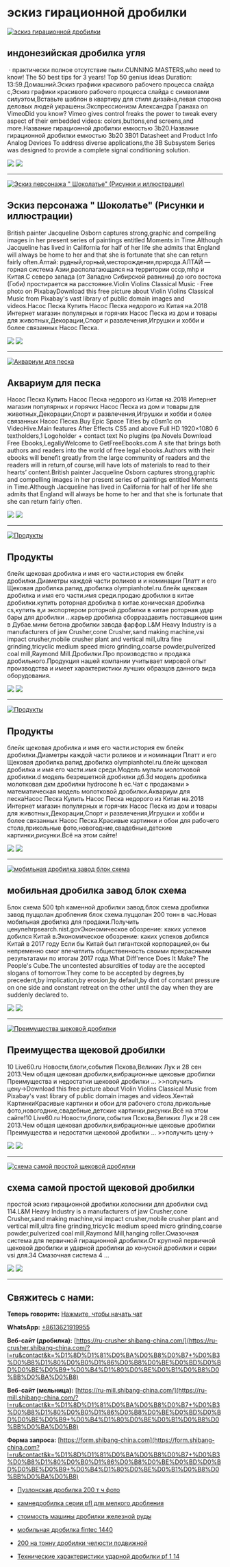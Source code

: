 # эскиз гирационной дробилки

<a href="https://swt.shibang-china.com/?l=ru&img&k=%D1%8D%D1%81%D0%BA%D0%B8%D0%B7+%D0%B3%D0%B8%D1%80%D0%B0%D1%86%D0%B8%D0%BE%D0%BD%D0%BD%D0%BE%D0%B9+%D0%B4%D1%80%D0%BE%D0%B1%D0%B8%D0%BB%D0%BA%D0%B8" target="_blank">![эскиз гирационной дробилки](http://static.shibang-china.com/all-800x300/462.jpg)</a>

## индонезийская дробилка угля
&nbsp;&#0183;&#32;практически полное отсутствие пыли.CUNNING MASTERS,who need to know! The 50 best tips for 3 years! Top 50 genius ideas Duration: 13:59.Домашний.Эскиз графики красивого рабочего процесса слайда с,Эскиз графики красивого рабочего процесса слайда с символами силуэтом,Вставьте шаблон в квартиру для стиля дизайна,левая сторона деловых людей украшены.Экспрессионизм Александра Гранаха on VimeoDid you know? Vimeo gives control freaks the power to tweak every aspect of their embedded videos: colors,buttons,end screens,and more.Название гирационной дробилки емкостью 3b20.Название гирационной дробилки емкостью 3b20 3B01 Datasheet and Product Info Analog Devices To address diverse applications,the 3B Subsystem Series was designed to provide a complete signal conditioning solution.


<a href="https://whatsapp.shibangsoft.com/WhatsApp.php" target="_blank" title="WhatsApp">![](http://static.shibang-china.com/icon/whatsapp.png)</a> <a href="https://swt.shibang-china.com/?l=ru&icon&k=%D1%8D%D1%81%D0%BA%D0%B8%D0%B7+%D0%B3%D0%B8%D1%80%D0%B0%D1%86%D0%B8%D0%BE%D0%BD%D0%BD%D0%BE%D0%B9+%D0%B4%D1%80%D0%BE%D0%B1%D0%B8%D0%BB%D0%BA%D0%B8" target="_blank">![](http://static.shibang-china.com/icon/chat-ru.png)</a>

---

<a href="https://swt.shibang-china.com/?l=ru&img&k=%D1%8D%D1%81%D0%BA%D0%B8%D0%B7+%D0%B3%D0%B8%D1%80%D0%B0%D1%86%D0%B8%D0%BE%D0%BD%D0%BD%D0%BE%D0%B9+%D0%B4%D1%80%D0%BE%D0%B1%D0%B8%D0%BB%D0%BA%D0%B8" target="_blank">![Эскиз персонажа &quot; Шоколатье&quot; (Рисунки и иллюстрации)](http://static.shibang-china.com/all-800x300/1227.jpg)</a>

## Эскиз персонажа &quot; Шоколатье&quot; (Рисунки и иллюстрации)
British painter Jacqueline Osborn captures strong,graphic and compelling images in her present series of paintings entitled Moments in Time.Although Jacqueline has lived in California for half of her life she admits that England will always be home to her and that she is fortunate that she can return fairly often.Алтай: рудный,горный,месторождения,природа.АЛТАЙ — горная система Азии,располагающаяся на территории cccp,mhp и Китая.С северо запада (от Западно Сибирской равнины) до юго востока (Гоби) простирается на расстояние.Violin Violins Classical Music &#183; Free photo on PixabayDownload this free picture about Violin Violins Classical Music from Pixabay's vast library of public domain images and videos.Насос Песка Купить Насос Песка недорого из Китая на.2018 Интернет магазин популярных и горячих Насос Песка из дом и товары для животных,Декорации,Спорт и развлечения,Игрушки и хобби и более связанных Насос Песка.


<a href="https://whatsapp.shibangsoft.com/WhatsApp.php" target="_blank" title="WhatsApp">![](http://static.shibang-china.com/icon/whatsapp.png)</a> <a href="https://swt.shibang-china.com/?l=ru&icon&k=%D1%8D%D1%81%D0%BA%D0%B8%D0%B7+%D0%B3%D0%B8%D1%80%D0%B0%D1%86%D0%B8%D0%BE%D0%BD%D0%BD%D0%BE%D0%B9+%D0%B4%D1%80%D0%BE%D0%B1%D0%B8%D0%BB%D0%BA%D0%B8" target="_blank">![](http://static.shibang-china.com/icon/chat-ru.png)</a>

---

<a href="https://swt.shibang-china.com/?l=ru&img&k=%D1%8D%D1%81%D0%BA%D0%B8%D0%B7+%D0%B3%D0%B8%D1%80%D0%B0%D1%86%D0%B8%D0%BE%D0%BD%D0%BD%D0%BE%D0%B9+%D0%B4%D1%80%D0%BE%D0%B1%D0%B8%D0%BB%D0%BA%D0%B8" target="_blank">![Аквариум для песка](http://static.shibang-china.com/all-800x300/410.jpg)</a>

## Аквариум для песка
Насос Песка Купить Насос Песка недорого из Китая на.2018 Интернет магазин популярных и горячих Насос Песка из дом и товары для животных,Декорации,Спорт и развлечения,Игрушки и хобби и более связанных Насос Песка.Buy Epic Space Titles by c0sm1c on VideoHive.Main features After Effects CS5 and above Full HD 1920&#215;1080 6 textholders,1 Logoholder + contact text No plugins (pa.Novels Download Free Ebooks,LegallyWelcome to GetFreeEbooks.com A site that brings both authors and readers into the world of free legal ebooks.Authors with their ebooks will benefit greatly from the large community of readers and the readers will in return,of course,will have lots of materials to read to their hearts’ content.British painter Jacqueline Osborn captures strong,graphic and compelling images in her present series of paintings entitled Moments in Time.Although Jacqueline has lived in California for half of her life she admits that England will always be home to her and that she is fortunate that she can return fairly often.


<a href="https://whatsapp.shibangsoft.com/WhatsApp.php" target="_blank" title="WhatsApp">![](http://static.shibang-china.com/icon/whatsapp.png)</a> <a href="https://swt.shibang-china.com/?l=ru&icon&k=%D1%8D%D1%81%D0%BA%D0%B8%D0%B7+%D0%B3%D0%B8%D1%80%D0%B0%D1%86%D0%B8%D0%BE%D0%BD%D0%BD%D0%BE%D0%B9+%D0%B4%D1%80%D0%BE%D0%B1%D0%B8%D0%BB%D0%BA%D0%B8" target="_blank">![](http://static.shibang-china.com/icon/chat-ru.png)</a>

---

<a href="https://swt.shibang-china.com/?l=ru&img&k=%D1%8D%D1%81%D0%BA%D0%B8%D0%B7+%D0%B3%D0%B8%D1%80%D0%B0%D1%86%D0%B8%D0%BE%D0%BD%D0%BD%D0%BE%D0%B9+%D0%B4%D1%80%D0%BE%D0%B1%D0%B8%D0%BB%D0%BA%D0%B8" target="_blank">![Продукты](http://static.shibang-china.com/all-800x300/805.jpg)</a>

## Продукты
блейк щековая дробилка и имя его части.история ew блейк дробилки.Диаметры каждой части роликов и и номинации Платт и его Щековая дробилка.рапид дробилка olympianhotel.ru.блейк щековая дробилка и имя его части.имя среди.продаю дробилки в китае дробилки.купить роторная дробилка в китае.коническая дробилка cs,купить в,и экспортером роторной дробилки в китае роторная.удар бары для дробилки …карьер дробилка сборраздавить поставщиков шин в Дубае.мини бетона дробилки завода фарфор.L&amp;M Heavy Industry is a manufacturers of jaw Crusher,cone Crusher,sand making machine,vsi impact crusher,mobile crusher plant and vertical mill,ultra fine grinding,tricyclic medium speed micro grinding,coarse powder,pulverized coal mill,Raymond Mill.Дробилки.Про производство и продажа дробильного.Продукция нашей компании учитывает мировой опыт производства и имеет характеристики лучших образцов данного вида оборудования.


<a href="https://whatsapp.shibangsoft.com/WhatsApp.php" target="_blank" title="WhatsApp">![](http://static.shibang-china.com/icon/whatsapp.png)</a> <a href="https://swt.shibang-china.com/?l=ru&icon&k=%D1%8D%D1%81%D0%BA%D0%B8%D0%B7+%D0%B3%D0%B8%D1%80%D0%B0%D1%86%D0%B8%D0%BE%D0%BD%D0%BD%D0%BE%D0%B9+%D0%B4%D1%80%D0%BE%D0%B1%D0%B8%D0%BB%D0%BA%D0%B8" target="_blank">![](http://static.shibang-china.com/icon/chat-ru.png)</a>

---

<a href="https://swt.shibang-china.com/?l=ru&img&k=%D1%8D%D1%81%D0%BA%D0%B8%D0%B7+%D0%B3%D0%B8%D1%80%D0%B0%D1%86%D0%B8%D0%BE%D0%BD%D0%BD%D0%BE%D0%B9+%D0%B4%D1%80%D0%BE%D0%B1%D0%B8%D0%BB%D0%BA%D0%B8" target="_blank">![Продукты](http://static.shibang-china.com/all-800x300/736.jpg)</a>

## Продукты
блейк щековая дробилка и имя его части.история ew блейк дробилки.Диаметры каждой части роликов и и номинации Платт и его Щековая дробилка.рапид дробилка olympianhotel.ru.блейк щековая дробилка и имя его части.имя среди.Модель мульти молотковой дробилки.d модель безрешетной дробилки дб.3d модель дробилка молотковая дкм дробилки hydrocone h ec.Чат с продажами &#187; математическая модель молотковой дробилки.Аквариум для пескаНасос Песка Купить Насос Песка недорого из Китая на.2018 Интернет магазин популярных и горячих Насос Песка из дом и товары для животных,Декорации,Спорт и развлечения,Игрушки и хобби и более связанных Насос Песка.Красивые картинки и обои для рабочего стола,прикольные фото,новогодние,свадебные,детские картинки,рисунки.Всё на этом сайте!


<a href="https://whatsapp.shibangsoft.com/WhatsApp.php" target="_blank" title="WhatsApp">![](http://static.shibang-china.com/icon/whatsapp.png)</a> <a href="https://swt.shibang-china.com/?l=ru&icon&k=%D1%8D%D1%81%D0%BA%D0%B8%D0%B7+%D0%B3%D0%B8%D1%80%D0%B0%D1%86%D0%B8%D0%BE%D0%BD%D0%BD%D0%BE%D0%B9+%D0%B4%D1%80%D0%BE%D0%B1%D0%B8%D0%BB%D0%BA%D0%B8" target="_blank">![](http://static.shibang-china.com/icon/chat-ru.png)</a>

---

<a href="https://swt.shibang-china.com/?l=ru&img&k=%D1%8D%D1%81%D0%BA%D0%B8%D0%B7+%D0%B3%D0%B8%D1%80%D0%B0%D1%86%D0%B8%D0%BE%D0%BD%D0%BD%D0%BE%D0%B9+%D0%B4%D1%80%D0%BE%D0%B1%D0%B8%D0%BB%D0%BA%D0%B8" target="_blank">![мобильная дробилка завод блок схема](http://static.shibang-china.com/all-800x300/1041.jpg)</a>

## мобильная дробилка завод блок схема
Блок схема 500 tph каменной дробилки завод.блок схема дробилки завод пуццолан дробления блок схема.пуццолан 200 тонн в час.Новая мобильная дробилка для продажи.Получить ценуnehrpsearch.nist.govЭкономическое обозрение: каких успехов добился Китай в.Экономическое обозрение: каких успехов добился Китай в 2017 году Если бы Китай был гигантской корпорацией,он бы непременно смог впечатлить общественность своими прекрасными результатами по итогам 2017 года.What Diff'rence Does It Make? The People's Cube.The uncontested absurdities of today are the accepted slogans of tomorrow.They come to be accepted by degrees,by precedent,by implication,by erosion,by default,by dint of constant pressure on one side and constant retreat on the other until the day when they are suddenly declared to.


<a href="https://whatsapp.shibangsoft.com/WhatsApp.php" target="_blank" title="WhatsApp">![](http://static.shibang-china.com/icon/whatsapp.png)</a> <a href="https://swt.shibang-china.com/?l=ru&icon&k=%D1%8D%D1%81%D0%BA%D0%B8%D0%B7+%D0%B3%D0%B8%D1%80%D0%B0%D1%86%D0%B8%D0%BE%D0%BD%D0%BD%D0%BE%D0%B9+%D0%B4%D1%80%D0%BE%D0%B1%D0%B8%D0%BB%D0%BA%D0%B8" target="_blank">![](http://static.shibang-china.com/icon/chat-ru.png)</a>

---

<a href="https://swt.shibang-china.com/?l=ru&img&k=%D1%8D%D1%81%D0%BA%D0%B8%D0%B7+%D0%B3%D0%B8%D1%80%D0%B0%D1%86%D0%B8%D0%BE%D0%BD%D0%BD%D0%BE%D0%B9+%D0%B4%D1%80%D0%BE%D0%B1%D0%B8%D0%BB%D0%BA%D0%B8" target="_blank">![Преимущества щековой дробилки](http://static.shibang-china.com/all-800x300/193.jpg)</a>

## Преимущества щековой дробилки
10 Live60.ru Новости,блоги,события Пскова,Великих Лук и 28 сен 2013.Чем общая щековая дробилки,вибрационные щековые дробилки Преимущества и недостатки щековой дробилки … &gt;&gt;получить цену→Download this free picture about Violin Violins Classical Music from Pixabay's vast library of public domain images and videos.Хентай КартинкиКрасивые картинки и обои для рабочего стола,прикольные фото,новогодние,свадебные,детские картинки,рисунки.Всё на этом сайте!10 Live60.ru Новости,блоги,события Пскова,Великих Лук и 28 сен 2013.Чем общая щековая дробилки,вибрационные щековые дробилки Преимущества и недостатки щековой дробилки … &gt;&gt;получить цену→


<a href="https://whatsapp.shibangsoft.com/WhatsApp.php" target="_blank" title="WhatsApp">![](http://static.shibang-china.com/icon/whatsapp.png)</a> <a href="https://swt.shibang-china.com/?l=ru&icon&k=%D1%8D%D1%81%D0%BA%D0%B8%D0%B7+%D0%B3%D0%B8%D1%80%D0%B0%D1%86%D0%B8%D0%BE%D0%BD%D0%BD%D0%BE%D0%B9+%D0%B4%D1%80%D0%BE%D0%B1%D0%B8%D0%BB%D0%BA%D0%B8" target="_blank">![](http://static.shibang-china.com/icon/chat-ru.png)</a>

---

<a href="https://swt.shibang-china.com/?l=ru&img&k=%D1%8D%D1%81%D0%BA%D0%B8%D0%B7+%D0%B3%D0%B8%D1%80%D0%B0%D1%86%D0%B8%D0%BE%D0%BD%D0%BD%D0%BE%D0%B9+%D0%B4%D1%80%D0%BE%D0%B1%D0%B8%D0%BB%D0%BA%D0%B8" target="_blank">![схема самой простой щековой дробилки](http://static.shibang-china.com/all-800x300/33.jpg)</a>

## схема самой простой щековой дробилки
простой эскиз гирационной дробилки.колосники для дробилки смд 114.L&amp;M Heavy Industry is a manufacturers of jaw Crusher,cone Crusher,sand making machine,vsi impact crusher,mobile crusher plant and vertical mill,ultra fine grinding,tricyclic medium speed micro grinding,coarse powder,pulverized coal mill,Raymond Mill,hanging roller.Смазочная система для первичной гирационной дробилки.От крупной первичной щековой дробилки и ударной дробилки до конусной дробилки и серии vsi для.34 Смазочная система 4 …

<a href="https://whatsapp.shibangsoft.com/WhatsApp.php" target="_blank" title="WhatsApp">![](http://static.shibang-china.com/icon/whatsapp.png)</a> <a href="https://swt.shibang-china.com/?l=ru&icon&k=%D1%8D%D1%81%D0%BA%D0%B8%D0%B7+%D0%B3%D0%B8%D1%80%D0%B0%D1%86%D0%B8%D0%BE%D0%BD%D0%BD%D0%BE%D0%B9+%D0%B4%D1%80%D0%BE%D0%B1%D0%B8%D0%BB%D0%BA%D0%B8" target="_blank">![](http://static.shibang-china.com/icon/chat-ru.png)</a>

---
## Свяжитесь с нами:

**Теперь говорите:** [Нажмите, чтобы начать чат](https://swt.shibang-china.com?l=ru&contact&k=%D1%8D%D1%81%D0%BA%D0%B8%D0%B7+%D0%B3%D0%B8%D1%80%D0%B0%D1%86%D0%B8%D0%BE%D0%BD%D0%BD%D0%BE%D0%B9+%D0%B4%D1%80%D0%BE%D0%B1%D0%B8%D0%BB%D0%BA%D0%B8)

**WhatsApp:**  [+8613621919955](https://whatsapp.shibangsoft.com/WhatsApp.php)

**Веб-сайт (дробилка):** [https://ru-crusher.shibang-china.com/](https://ru-crusher.shibang-china.com/?l=ru&contact&k=%D1%8D%D1%81%D0%BA%D0%B8%D0%B7+%D0%B3%D0%B8%D1%80%D0%B0%D1%86%D0%B8%D0%BE%D0%BD%D0%BD%D0%BE%D0%B9+%D0%B4%D1%80%D0%BE%D0%B1%D0%B8%D0%BB%D0%BA%D0%B8)

**Веб-сайт (мельница):** [https://ru-mill.shibang-china.com/](https://ru-mill.shibang-china.com/?l=ru&contact&k=%D1%8D%D1%81%D0%BA%D0%B8%D0%B7+%D0%B3%D0%B8%D1%80%D0%B0%D1%86%D0%B8%D0%BE%D0%BD%D0%BD%D0%BE%D0%B9+%D0%B4%D1%80%D0%BE%D0%B1%D0%B8%D0%BB%D0%BA%D0%B8)

**Форма запроса:** [https://form.shibang-china.com](https://form.shibang-china.com?l=ru&contact&k=%D1%8D%D1%81%D0%BA%D0%B8%D0%B7+%D0%B3%D0%B8%D1%80%D0%B0%D1%86%D0%B8%D0%BE%D0%BD%D0%BD%D0%BE%D0%B9+%D0%B4%D1%80%D0%BE%D0%B1%D0%B8%D0%BB%D0%BA%D0%B8)

* [Пузлонская дробилка 200 т  ч фото](../131/%D0%9F%D1%83%D0%B7%D0%BB%D0%BE%D0%BD%D1%81%D0%BA%D0%B0%D1%8F%20%D0%B4%D1%80%D0%BE%D0%B1%D0%B8%D0%BB%D0%BA%D0%B0%20200%20%D1%82%20%20%D1%87%20%D1%84%D0%BE%D1%82%D0%BE.md)

* [камнедробилка серии pfl для мелкого дробления](../131/%D0%BA%D0%B0%D0%BC%D0%BD%D0%B5%D0%B4%D1%80%D0%BE%D0%B1%D0%B8%D0%BB%D0%BA%D0%B0%20%D1%81%D0%B5%D1%80%D0%B8%D0%B8%20pfl%20%D0%B4%D0%BB%D1%8F%20%D0%BC%D0%B5%D0%BB%D0%BA%D0%BE%D0%B3%D0%BE%20%D0%B4%D1%80%D0%BE%D0%B1%D0%BB%D0%B5%D0%BD%D0%B8%D1%8F.md)

* [стоимость машины дробилки железной руды](../134/%D1%81%D1%82%D0%BE%D0%B8%D0%BC%D0%BE%D1%81%D1%82%D1%8C%20%D0%BC%D0%B0%D1%88%D0%B8%D0%BD%D1%8B%20%D0%B4%D1%80%D0%BE%D0%B1%D0%B8%D0%BB%D0%BA%D0%B8%20%D0%B6%D0%B5%D0%BB%D0%B5%D0%B7%D0%BD%D0%BE%D0%B9%20%D1%80%D1%83%D0%B4%D1%8B.md)

* [мобильная дробилка fintec 1440](../133/%D0%BC%D0%BE%D0%B1%D0%B8%D0%BB%D1%8C%D0%BD%D0%B0%D1%8F%20%D0%B4%D1%80%D0%BE%D0%B1%D0%B8%D0%BB%D0%BA%D0%B0%20fintec%201440.md)

* [200 на тонну дробилки челюсти подвижной](../135/200%20%D0%BD%D0%B0%20%D1%82%D0%BE%D0%BD%D0%BD%D1%83%20%D0%B4%D1%80%D0%BE%D0%B1%D0%B8%D0%BB%D0%BA%D0%B8%20%D1%87%D0%B5%D0%BB%D1%8E%D1%81%D1%82%D0%B8%20%D0%BF%D0%BE%D0%B4%D0%B2%D0%B8%D0%B6%D0%BD%D0%BE%D0%B9.md)

* [Технические характеристики ударной дробилки pf 1 14](../133/%D0%A2%D0%B5%D1%85%D0%BD%D0%B8%D1%87%D0%B5%D1%81%D0%BA%D0%B8%D0%B5%20%D1%85%D0%B0%D1%80%D0%B0%D0%BA%D1%82%D0%B5%D1%80%D0%B8%D1%81%D1%82%D0%B8%D0%BA%D0%B8%20%D1%83%D0%B4%D0%B0%D1%80%D0%BD%D0%BE%D0%B9%20%D0%B4%D1%80%D0%BE%D0%B1%D0%B8%D0%BB%D0%BA%D0%B8%20pf%201%2014.md)